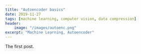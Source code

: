 ```yaml
---
title: "Autoencoder basics"
date: 2019-11-27
tags: [machine learning, computer vision, data compression]
header:
    image: "/images/autoenc.png"
excerpt: "Machine Learning, Autoencoder"
---
```

The first post.